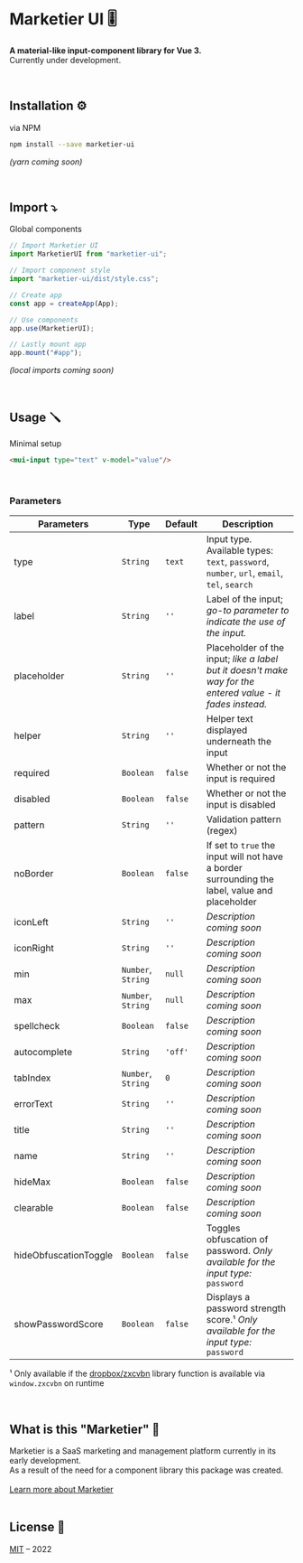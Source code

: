 # Marketier UI 🎚️
**A material-like input-component library for Vue 3.**  
Currently under development.

<br/>

## Installation ⚙️
via NPM
```bash
npm install --save marketier-ui
```
*(yarn coming soon)*

<br/>

## Import ⤵️
Global components
```javascript
// Import Marketier UI
import MarketierUI from "marketier-ui";

// Import component style
import "marketier-ui/dist/style.css";

// Create app
const app = createApp(App);

// Use components
app.use(MarketierUI);

// Lastly mount app
app.mount("#app");
```
*(local imports coming soon)*

<br/>

## Usage 🪛
Minimal setup
```html
<mui-input type="text" v-model="value"/>
```
<br/>

### Parameters
| Parameters | Type | Default | Description |
|--|--|--|--|
| type | `String` | `text` | Input type. Available types: `text`, `password`, `number`, `url`, `email`, `tel`, `search`|
| label | `String` | `''` | Label of the input; *go-to parameter to indicate the use of the input.* |
| placeholder | `String` | `''` | Placeholder of the input; *like a label but it doesn't make way for the entered value - it fades instead.* |
| helper | `String` | `''` | Helper text displayed underneath the input |
| required | `Boolean` | `false` | Whether or not the input is required |
| disabled | `Boolean` | `false` | Whether or not the input is disabled |
| pattern | `String` | `''` | Validation pattern (regex) |
| noBorder | `Boolean` | `false` | If set to `true` the input will not have a border surrounding the label, value and placeholder |
| iconLeft | `String` | `''` | *Description coming soon* |
| iconRight | `String` | `''` | *Description coming soon* |
| min | `Number`, `String` | `null` | *Description coming soon* |
| max | `Number`, `String` | `null` | *Description coming soon* |
| spellcheck | `Boolean` | `false` | *Description coming soon* |
| autocomplete | `String` | `'off'` | *Description coming soon* |
| tabIndex | `Number`, `String` | `0` | *Description coming soon* |
| errorText | `String` | `''` | *Description coming soon* |
| title | `String` | `''` | *Description coming soon* |
| name | `String` | `''` | *Description coming soon* |
| hideMax | `Boolean` | `false` | *Description coming soon* |
| clearable | `Boolean` | `false` | *Description coming soon* |
| hideObfuscationToggle | `Boolean` | `false` | Toggles obfuscation of password. *Only available for the input type:* `password` |
| showPasswordScore | `Boolean` | `false` | Displays a password strength score.¹ *Only available for the input type:* `password` |  

¹ Only available if the [dropbox/zxcvbn](https://github.com/dropbox/zxcvbn) library function is available via `window.zxcvbn` on runtime

<br/>

## What is this "Marketier" 🤔
Marketier is a SaaS marketing and management platform currently in its early development.  
As a result of the need for a component library this package was created.  
<br/>
[Learn more about Marketier](https://marketier.solutions)  
<br/>

## License 📜
[MIT](http://opensource.org/licenses/MIT) – 2022
